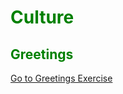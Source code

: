 <h1 style="color:green;"> Culture</h1>

<h2 style="color:green;"> Greetings </h2>

<p>
<a style="float:right:" href="greetings.html" class="btn2">Go to Greetings Exercise</a>
</p>
<div style="clear.both;"> </div>

